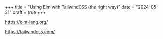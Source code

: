 +++
title = "Using Elm with TailwindCSS (the right way)"
date = "2024-05-21"
draft = true
+++

https://elm-lang.org/

https://tailwindcss.com/
